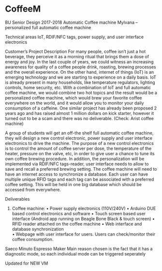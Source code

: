 # CoffeeM

BU Senior Design 2017-2018
Automatic Coffee machine
MyIvana – personalized full automatic coffee machine

Technical areas	
IoT, RDIF/NFC tags, power supply, and user interface electronics


Customer’s Project Description	For many people, coffee isn’t just a hot beverage, they perceive it as a morning ritual that brings them a dose of energy and joy. In the last couple of years, we could witness an increasing awareness for quality of a coffee people drink, roasting, brewing processes and the overall experience. On the other hand, internet of things (IoT) is an emerging technology and we are starting to experience on a daily basis.  IoT is already present in many households, like temperature regulators, lighting controls, home security, etc. With a combination of IoT and full automatic coffee machine, we would combine two hot topics and the result would be a personalized coffee machine, which would brew your favorite coffee everywhere on the world, and it would allow you to monitor your daily consumption of a caffeine. One similar project has already been proposed 2 years ago and has raised almost 1 million dollars on kick starter, however it turned out to be a scam and there was no deliverable. (Check: Arist coffee machine)

A group of students will get an off-the shelf full automatic coffee machine, they will design a new control electronic, power supply and user interface electronics to drive the machine. The purpose of a new control electronics is to control the amount of coffee server per dose, the temperature of the heater, pressure on the valve, etc, in order to give user a chance to tune its own coffee brewing procedure. In addition, the personalization will be implemented via RDIF/NFC tags-reader, user interface needs to allow to save and recall a preferred brewing setting. The coffee machine will need to have an internet access to synchronize a database. Each user can have multiple unique RFID tags and each tag can be associated with a preferred coffee setting. This will be held in one big database which should be accessed from everywhere.

Deliverables	
1.	Coffee machine:
•	Power supply electronics (110V/240V) 
•	Arduino DUE based control electronics and software
•	Touch screen based user interface (Android app running on Beagle Bone Black & touch screen)
•	RFID reader attached on the coffee machine
•	Web interface and database synchronization  
•	Webpage with user interface for users. Users can check/monitor their coffee consumption.

Saeco Minuto Espresso Maker
Main reason chosen is the fact that it has a diagnostic mode, so each individual mode can be triggered seperately

Updated for NEW VM
